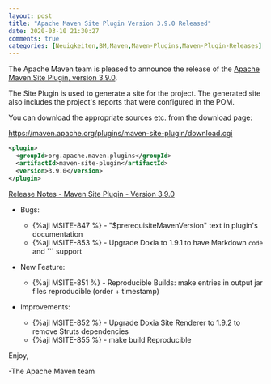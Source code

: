 ```yaml
---
layout: post
title: "Apache Maven Site Plugin Version 3.9.0 Released"
date: 2020-03-10 21:30:27
comments: true
categories: [Neuigkeiten,BM,Maven,Maven-Plugins,Maven-Plugin-Releases]
---
```

The Apache Maven team is pleased to announce the release of the 
[Apache Maven Site Plugin, version 3.9.0](https://maven.apache.org/plugins/maven-site-plugin/).

The Site Plugin is used to generate a site for the project. The generated site
also includes the project's reports that were configured in the POM.

You can download the appropriate sources etc. from the download page:
 
https://maven.apache.org/plugins/maven-site-plugin/download.cgi

``` xml
<plugin>
  <groupId>org.apache.maven.plugins</groupId>
  <artifactId>maven-site-plugin</artifactId>
  <version>3.9.0</version>
</plugin>   
```
<!-- more -->
[Release Notes - Maven Site Plugin - Version 3.9.0](https://issues.apache.org/jira/secure/ReleaseNote.jspa?projectId=12317923&version=12345725)

* Bugs:

  * {%ajl MSITE-847 %} - "$prerequisiteMavenVersion" text in plugin's documentation
  * {%ajl MSITE-853 %} - Upgrade Doxia to 1.9.1 to have Markdown `code` and ``` support

* New Feature:

  * {%ajl MSITE-851 %} - Reproducible Builds: make entries in output jar files reproducible (order + timestamp)

* Improvements:

  * {%ajl MSITE-852 %} - Upgrade Doxia Site Renderer to 1.9.2 to remove Struts dependencies
  * {%ajl MSITE-855 %} - make build Reproducible

Enjoy,

-The Apache Maven team
